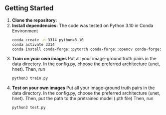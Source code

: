 ## Getting Started
1.  **Clone the repository:**
2.  **Install dependencies:**
    The code was tested on Python 3.10 in Conda Environment
    ```bash
    conda create -n 3314 python=3.10
    conda activate 3314
    conda install conda-forge::pytorch conda-forge::opencv conda-forge::tqdm anaconda::numpy conda-forge::einops
    ```
3.  **Train on your own images**
    Put all your image-ground truth pairs in the data directory.
    In the config.py, choose the preferred architecture (unet, hnet).
    Then, run
    ```bash
    python3 train.py
    ```
4. **Test on your own images**
    Put all your image-ground truth pairs in the data directory.
    In the config.py, choose the preferred architecture (unet, hnet). Then, put the path to the pretrained model (.pth file)
    Then, run
    ```bash
    python3 test.py
    ```
